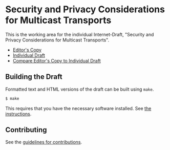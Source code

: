 # Security and Privacy Considerations for Multicast Transports

This is the working area for the individual Internet-Draft, "Security and Privacy Considerations for Multicast Transports".

* [Editor's Copy](https://squarooticus.github.io/draft-krose-multicast-security/#go.draft-krose-multicast-security.html)
* [Individual Draft](https://datatracker.ietf.org/doc/html/draft-krose-multicast-security)
* [Compare Editor's Copy to Individual Draft](https://squarooticus.github.io/draft-krose-multicast-security/#go.draft-krose-multicast-security.diff)

## Building the Draft

Formatted text and HTML versions of the draft can be built using `make`.

```sh
$ make
```

This requires that you have the necessary software installed.  See
[the instructions](https://github.com/martinthomson/i-d-template/blob/master/doc/SETUP.md).


## Contributing

See the
[guidelines for contributions](https://github.com/squarooticus/draft-krose-multicast-security/blob/master/CONTRIBUTING.md).
